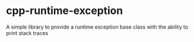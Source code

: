 # cpp-runtime-exception
A simple library to provide a runtime exception base class with the ability to print stack traces
